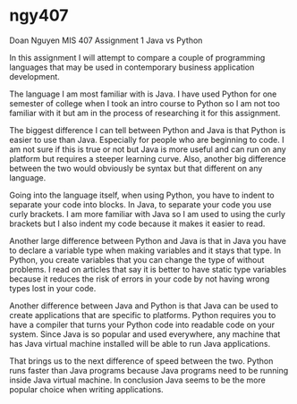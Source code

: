 ngy407
======

Doan Nguyen
MIS 407
Assignment 1
Java vs Python

In this assignment I will attempt to compare a couple of programming languages that may be used in contemporary business application development.

The language I am most familiar with is Java. I have used Python for one semester of college when I took an intro course to Python so I am not too familiar with it but am in the process of researching it for this assignment.

The biggest difference I can tell between Python and Java is that Python is easier to use than Java. Especially for people who are beginning to code. I am not sure if this is true or not but Java is more useful and can run on any platform but requires a steeper learning curve. Also, another big difference between the two would obviously be syntax but that different on any language.

Going into the language itself, when using Python, you have to indent to separate your code into blocks. In Java, to separate your code you use curly brackets. I am more familiar with Java so I am used to using the curly brackets but I also indent my code because it makes it easier to read. 

Another large difference between Python and Java is that in Java you have to declare a variable type when making variables and it stays that type. In Python, you create variables that you can change the type of without problems. I read on articles that say it is better to have static type variables because it reduces the risk of errors in your code by not having wrong types lost in your code.

Another difference between Java and Python is that Java can be used to create applications that are specific to platforms. Python requires you to have a compiler that turns your Python code into readable code on your system. Since Java is so popular and used everywhere, any machine that has Java virtual machine installed will be able to run Java applications.

That brings us to the next difference of speed between the two. Python runs faster than Java programs because Java programs need to be running inside Java virtual machine.
In conclusion Java seems to be the more popular choice when writing applications.
